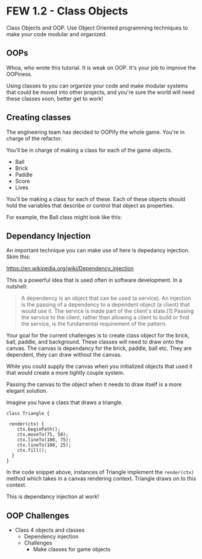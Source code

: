 # FEW 1.2 - Class Objects

Class Objects and OOP. Use Object Oriented programming techniques to make your code modular and organized. 

## OOPs

Whoa, who wrote this tutorial. It is weak on OOP. It's your job to improve the OOPiness.

Using classes to you can organize your code and make modular systems that could be moved into other projects, and you're sure the world will need these classes soon, better get to work! 

## Creating classes

The engineering team has decided to OOPify the whole game. You're in charge of the refactor. 

You'll be in charge of making a class for each of the game objects. 

- Ball
- Brick
- Paddle
- Score
- Lives 

You'll be making a class for each of these. Each of these objects should hold the variables that describe or control that object as properties.

For example, the Ball class might look like this: 



## Dependancy Injection

An important technique you can make use of here is depedancy injection. Skim this: 

https://en.wikipedia.org/wiki/Dependency_injection

This is a powerful idea that is used often in software development. In a nutshell: 

> A dependency is an object that can be used (a service). An injection is the passing of a dependency to a dependent object (a client) that would use it. The service is made part of the client's state.[1] Passing the service to the client, rather than allowing a client to build or find the service, is the fundamental requirement of the pattern.

Your goal for the current challenges is to create class object for the brick, ball, paddle, and background. These classes will need to draw onto the canvas. The canvas is dependancy for the brick, paddle, ball etc. They are dependent, they can draw without the canvas. 

While you could supply the canvas when you initialized objects that used it that would create a more tightly couple system. 

Passing the canvas to the object when it needs to draw itself is a more elegant solution. 

Imagine you have a class that draws a triangle. 

```
class Triangle {

 render(ctx) {
    ctx.beginPath();
    ctx.moveTo(75, 50);
    ctx.lineTo(100, 75);
    ctx.lineTo(100, 25);
    ctx.fill();
  }
}
```

In the code snippet above, instances of Triangle implement the `render(ctx)` method which takes in a canvas rendering context. Triangle draws on to this context. 

This is dependancy injection at work!

## OOP Challenges


 
 - Class 4 objects and classes
    - Dependency injection
    - Challenges
      - Make classes for game objects